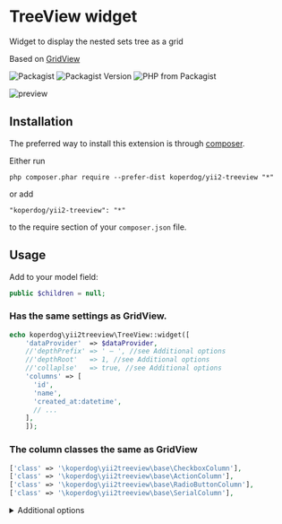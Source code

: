 # TreeView widget
Widget to display the nested sets tree as a grid

Based on [GridView](https://www.yiiframework.com/doc/api/2.0/yii-grid-gridview)

![Packagist](https://img.shields.io/packagist/dt/koperdog/yii2-treeview) ![Packagist Version](https://img.shields.io/packagist/v/koperdog/yii2-treeview) ![PHP from Packagist](https://img.shields.io/packagist/php-v/koperdog/yii2-treeview)

![preview](https://user-images.githubusercontent.com/15054192/70629631-1d20c300-1c4c-11ea-854b-19aaa64137fb.png)

## Installation

The preferred way to install this extension is through [composer](http://getcomposer.org/download/).

Either run

```
php composer.phar require --prefer-dist koperdog/yii2-treeview "*"
```

or add

```
"koperdog/yii2-treeview": "*"
```

to the require section of your `composer.json` file.

## Usage

Add to your model field:
```php
public $children = null;
```
### Has the same settings as GridView.
```php
echo koperdog\yii2treeview\TreeView::widget([
	'dataProvider'  => $dataProvider,
	//'depthPrefix' => ' — ', //see Additional options
	//'depthRoot'   => 1, //see Additional options
	//'collaplse'   => true, //see Additional options
	'columns' => [
	  'id',
	  'name',
	  'created_at:datetime',
	  // ...
	],
    ]);
```
### The column classes the same as GridView
```php
['class' => '\koperdog\yii2treeview\base\CheckboxColumn'],
['class' => '\koperdog\yii2treeview\base\ActionColumn'],
['class' => '\koperdog\yii2treeview\base\RadioButtonColumn'],
['class' => '\koperdog\yii2treeview\base\SerialColumn'],
```

<details>
  <summary>Additional options</summary>
```php
#### depthPrefix - Prefix that displays depth (default " — ")
#### depthRoot - Offset from the root (default 0)
#### collaplse -if true, it will add the class "closed" to the node elements, and "tree-collapse" to the root of the tree (default false)
```
</details>
